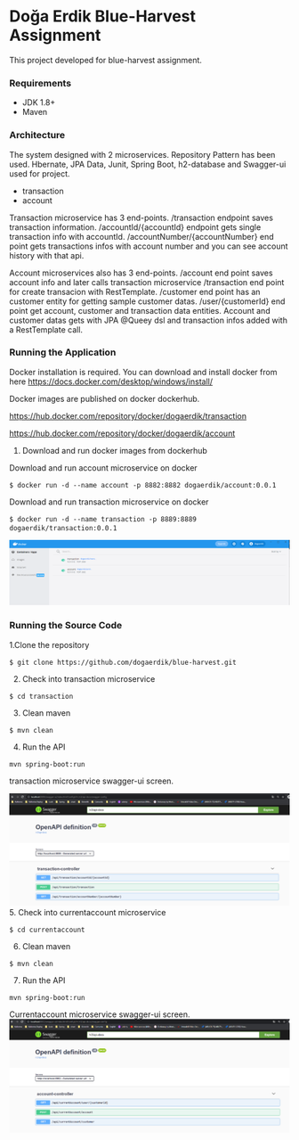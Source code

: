 # Doğa Erdik Blue-Harvest Assignment
This project developed for blue-harvest assignment.

### Requirements
- JDK 1.8+
- Maven


### Architecture
The system designed with 2 microservices. Repository Pattern has been used. Hbernate, JPA Data, Junit, Spring Boot, h2-database and Swagger-ui  used for project.  

- transaction
- account

Transaction microservice has 3 end-points. /transaction endpoint saves transaction information. /accountId/{accountId} endpoint gets single transaction info with accountId. /accountNumber/{accountNumber} end point gets transactions infos with account number and you can see account history with that api.

Account microservices also has  3 end-points. /account end point saves account info and later calls transaction microservice /transaction end point for create transacion with RestTemplate. /customer end point has an customer entity for getting sample customer datas. /user/{customerId} end point get account, customer and transaction data entities. Account and customer datas gets with JPA @Queey dsl and transaction infos added with a RestTemplate call.  


### Running the Application
Docker installation is required. You can download and install docker from here https://docs.docker.com/desktop/windows/install/ 

Docker images are published on docker dockerhub.

https://hub.docker.com/repository/docker/dogaerdik/transaction

https://hub.docker.com/repository/docker/dogaerdik/account


1. Download and run docker images from dockerhub

Download and run account microservice on docker 
```
$ docker run -d --name account -p 8882:8882 dogaerdik/account:0.0.1
```

Download and run transaction microservice on docker
```
$ docker run -d --name transaction -p 8889:8889 dogaerdik/transaction:0.0.1
```
![img_2.png](img_2.png)
### Running the Source Code

1.Clone the repository
```
$ git clone https://github.com/dogaerdik/blue-harvest.git
```

2. Check into transaction microservice
```
$ cd transaction
```

3. Clean maven
```
$ mvn clean
```

4. Run the API
```
mvn spring-boot:run
```
transaction microservice swagger-ui screen.

![img_1.png](img_1.png)
5. Check into currentaccount microservice
```
$ cd currentaccount
```

6. Clean maven
```
$ mvn clean
```

7. Run the API
```
mvn spring-boot:run
```
Currentaccount microservice swagger-ui screen.
![img.png](img.png)